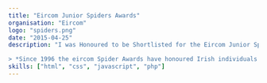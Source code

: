 ```yaml
---
title: "Eircom Junior Spiders Awards"
organisation: "Eircom"
logo: "spiders.png"
date: "2015-04-25"
description: "I was Honoured to be Shortlisted for the Eircom Junior Spider Awards with Arm Power Hosting, a Web Hosting business I created.

> *Since 1996 the eircom Spider Awards have honoured Irish individuals and organisations for their outstanding achievements online and celebrated the successes of the Irish internet and digital media.*"
skills: ["html", "css", "javascript", "php"]
---
```

